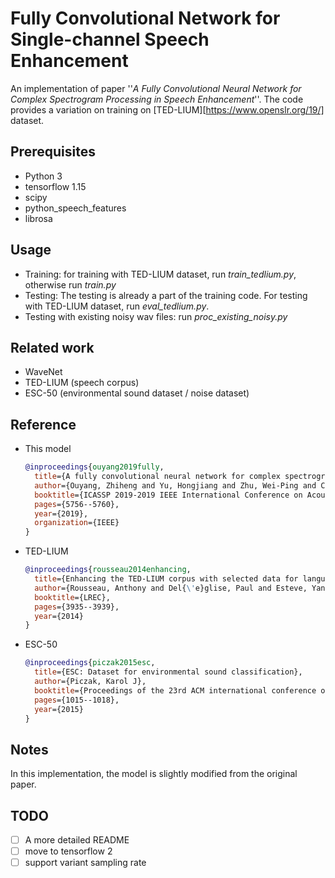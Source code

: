 # Fully Convolutional Network for Single-channel Speech Enhancement

An implementation of paper ''*A Fully Convolutional Neural Network for Complex Spectrogram Processing in Speech Enhancement*''. The code provides a variation on training on [TED-LIUM][https://www.openslr.org/19/] dataset. 

## Prerequisites

- Python 3
- tensorflow 1.15
- scipy
- python_speech_features
- librosa

## Usage

- Training: for training with TED-LIUM dataset, run *train_tedlium.py*, otherwise run *train.py*
- Testing: The testing is already a part of the training code. For testing with TED-LIUM dataset, run *eval_tedlium.py*.
- Testing with existing noisy wav files: run *proc_existing_noisy.py*

## Related work

- WaveNet 
- TED-LIUM (speech corpus)
- ESC-50 (environmental sound dataset / noise dataset)

## Reference

- This model

  ```BibTex
  @inproceedings{ouyang2019fully,
    title={A fully convolutional neural network for complex spectrogram processing in speech enhancement},
    author={Ouyang, Zhiheng and Yu, Hongjiang and Zhu, Wei-Ping and Champagne, Benoit},
    booktitle={ICASSP 2019-2019 IEEE International Conference on Acoustics, Speech and Signal Processing (ICASSP)},
    pages={5756--5760},
    year={2019},
    organization={IEEE}
  }
  ```

- TED-LIUM

  ```BibTex
  @inproceedings{rousseau2014enhancing,
    title={Enhancing the TED-LIUM corpus with selected data for language modeling and more TED talks.},
    author={Rousseau, Anthony and Del{\'e}glise, Paul and Esteve, Yannick},
    booktitle={LREC},
    pages={3935--3939},
    year={2014}
  }
  ```

- ESC-50

  ```BibTeX
  @inproceedings{piczak2015esc,
    title={ESC: Dataset for environmental sound classification},
    author={Piczak, Karol J},
    booktitle={Proceedings of the 23rd ACM international conference on Multimedia},
    pages={1015--1018},
    year={2015}
  }
  ```

## Notes

In this implementation, the model is slightly modified from the original paper.

## TODO

- [ ] A more detailed README
- [ ] move to tensorflow 2
- [ ] support variant sampling rate